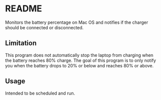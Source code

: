 # README

Monitors the battery percentage on Mac OS and notifies if the charger should be
connected or disconnected.

## Limitation

This program does not automatically stop the laptop from charging when the
battery reaches 80% charge. The goal of this program is to only notify you when
the battery drops to 20% or below and reaches 80% or above.

## Usage

Intended to be scheduled and run.
